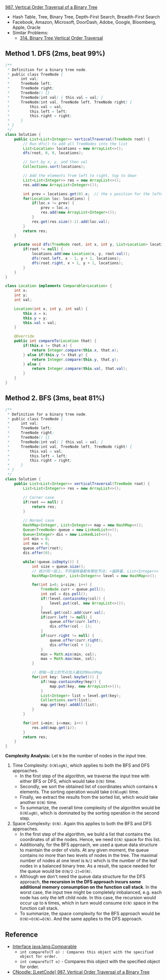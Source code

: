 [987. Vertical Order Traversal of a Binary Tree](https://leetcode.com/problems/vertical-order-traversal-of-a-binary-tree/description/)

* Hash Table, Tree, Binary Tree, Depth-First Search, Breadth-First Search
* Facebook, Amazon, Microsoft, DoorDash, Adobe, Google, Bloomberg, Apple, Oracle
* Similar Problems:
  * [314. Binary Tree Vertical Order Traversal](https://leetcode.com/problems/binary-tree-vertical-order-traversal/description/)


## Method 1. DFS (2ms, beat 99%)
```java
/**
 * Definition for a binary tree node.
 * public class TreeNode {
 *     int val;
 *     TreeNode left;
 *     TreeNode right;
 *     TreeNode() {}
 *     TreeNode(int val) { this.val = val; }
 *     TreeNode(int val, TreeNode left, TreeNode right) {
 *         this.val = val;
 *         this.left = left;
 *         this.right = right;
 *     }
 * }
 */
class Solution {
    public List<List<Integer>> verticalTraversal(TreeNode root) {
        // Run dfs() to add all TreeNodes into the list
        List<Location> locations = new ArrayList<>();
        dfs(root, 0, 0, locations);

        // Sort by x, y, and then val
        Collections.sort(locations);

        // Add the elements from left to right, top to down
        List<List<Integer>> res = new ArrayList<>();
        res.add(new ArrayList<Integer>());

        int prev = locations.get(0).x;  // the x position for the leftmost Location
        for(Location loc: locations) {
            if(loc.x != prev) {
                prev = loc.x;
                res.add(new ArrayList<Integer>());
            }
            res.get(res.size()-1).add(loc.val);
        }
        return res;
    }

    private void dfs(TreeNode root, int x, int y, List<Location> locations) {
        if(root != null) {
            locations.add(new Location(x, y, root.val));
            dfs(root.left, x - 1, y + 1, locations);
            dfs(root.right, x + 1, y + 1, locations);
        }
    }
}

class Location implements Comparable<Location> {
    int x;
    int y;
    int val;

    Location(int x, int y, int val) {
        this.x = x;
        this.y = y;
        this.val = val;
    }

    @Override
    public int compareTo(Location that) {
        if(this.x != that.x) {
            return Integer.compare(this.x, that.x);
        } else if(this.y != that.y) {
            return Integer.compare(this.y, that.y);
        } else {
            return Integer.compare(this.val, that.val);
        }
    }
}
```


## Method 2. BFS (3ms, beat 81%)
```java
/**
 * Definition for a binary tree node.
 * public class TreeNode {
 *     int val;
 *     TreeNode left;
 *     TreeNode right;
 *     TreeNode() {}
 *     TreeNode(int val) { this.val = val; }
 *     TreeNode(int val, TreeNode left, TreeNode right) {
 *         this.val = val;
 *         this.left = left;
 *         this.right = right;
 *     }
 * }
 */
class Solution {
    public List<List<Integer>> verticalTraversal(TreeNode root) {
        List<List<Integer>> res = new ArrayList<>();
        
        // Corner case
        if(root == null) {
            return res;
        }

        // Normal case
        HashMap<Integer, List<Integer>> map = new HashMap<>();
        Queue<TreeNode> queue = new LinkedList<>();
        Queue<Integer> dis = new LinkedList<>();
        int min = 0;
        int max = 0;
        queue.offer(root);
        dis.offer(0);

        while(!queue.isEmpty()) {
            int size = queue.size();
            // 统计同一层上，不同偏移量都有哪些节点: <偏移量, List<Integer>>
            HashMap<Integer, List<Integer>> level = new HashMap<>();

            for(int i=0; i<size; i++) {
                TreeNode curr = queue.poll();
                int col = dis.poll();
                if(!level.containsKey(col)) {
                    level.put(col, new ArrayList<>());
                }
                level.get(col).add(curr.val);
                if(curr.left != null) {
                    queue.offer(curr.left);
                    dis.offer(col - 1);
                }
                if(curr.right != null) {
                    queue.offer(curr.right);
                    dis.offer(col + 1);
                }
                min = Math.min(min, col);
                max = Math.max(max, col);
            }

            // 把每一层上的节点加入最后的HashMap
            for(int key: level.keySet()) {
                if(!map.containsKey(key)) {
                    map.put(key, new ArrayList<>());
                }
                List<Integer> list = level.get(key);
                Collections.sort(list);
                map.get(key).addAll(list);
            }
        }

        for(int i=min; i<=max; i++) {
            res.add(map.get(i));
        }
        return res;
    }
}
```
**Complexity Analysis:**
Let `N` be the number of nodes in the input tree.
1. Time Complexity: `O(NlogN)`, which applies to both the BFS and DFS approaches.
   * In the first step of the algorithm, we traverse the input tree with either BFS or DFS, which would take `O(N)` time.
   * Secondly, we sort the obtained list of coordinates which contains `N` elements. The sorting operation would take `O(NlogN)` time.
   * Finally, we extract the results from the sorted list, which would take another `O(N)` time.
   * To summarize, the overall time complexity of the algorithm would be `O(NlogN)`, which is dominated by the sorting operation in the second step.
2. Space Complexity: `O(N)`. Again this applies to both the BFS and DFS approaches.
   * In the first step of the algorithm, we build a list that contains the coordinates of all the nodes. Hence, we need `O(N)` space for this list.
   * Additionally, for the BFS approach, we used a queue data structure to maintain the order of visits. At any given moment, the queue contains no more than two levels of nodes in the tree. The maximal number of nodes at one level is `N/2` which is the number of the leaf nodes in a balanced binary tree. As a result, the space needed for the queue would be `O(N/2⋅2)=O(N)`.
   * Although we don't need the queue data structure for the DFS approach, **the recursion in the DFS approach incurs some additional memory consumption on the function call stack**. In the worst case, the input tree might be completely imbalanced, e.g. each node has only the left child node. In this case, the recursion would occur up to `N` times, which in turn would consume `O(N)` space in the function call stack.
   * To summarize, the space complexity for the BFS approach would be `O(N)+O(N)=O(N)`. And the same applies to the DFS approach.


## Reference
* [Interface java.lang.Comparable<T>](https://docs.oracle.com/en/java/javase/17/docs/api/java.base/java/lang/Comparable.html)
  * `int compareTo(T o) : Compares this object with the specified object for order.`
  * `int compareTo(T o)` - Compares this object with the specified object for order.
* [CNoodle: [LeetCode] 987. Vertical Order Traversal of a Binary Tree](https://www.cnblogs.com/cnoodle/p/12881028.html)